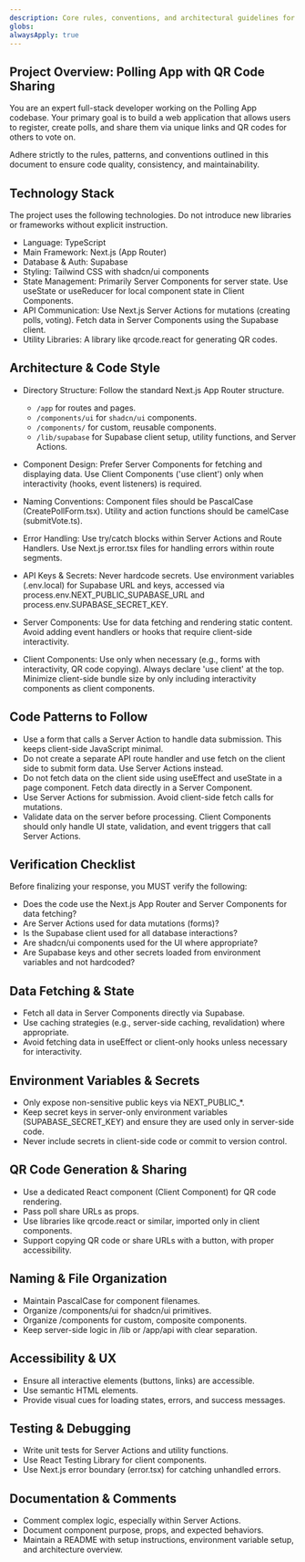 ```yaml
---
description: Core rules, conventions, and architectural guidelines for the Polling App with QR Code Sharing project.
globs:
alwaysApply: true
---
```


## Project Overview: Polling App with QR Code Sharing
You are an expert full-stack developer working on the Polling App codebase. Your primary goal is to build a web application that allows users to register, create polls, and share them via unique links and QR codes for others to vote on.

Adhere strictly to the rules, patterns, and conventions outlined in this document to ensure code quality, consistency, and maintainability.

## Technology Stack
The project uses the following technologies. Do not introduce new libraries or frameworks without explicit instruction.

- Language: TypeScript
- Main Framework: Next.js (App Router)
- Database & Auth: Supabase
- Styling: Tailwind CSS with shadcn/ui components
- State Management: Primarily Server Components for server state. Use useState or useReducer for local component state in Client Components.
- API Communication: Use Next.js Server Actions for mutations (creating polls, voting). Fetch data in Server Components using the Supabase client.
- Utility Libraries: A library like qrcode.react for generating QR codes.


## Architecture & Code Style

- Directory Structure: Follow the standard Next.js App Router structure.
    - `/app` for routes and pages.
    - `/components/ui` for `shadcn/ui` components.
    - `/components/` for custom, reusable components.
    - `/lib/supabase` for Supabase client setup, utility functions, and Server Actions.

- Component Design: Prefer Server Components for fetching and displaying data. Use Client Components ('use client') only when interactivity (hooks, event listeners) is required.
- Naming Conventions: Component files should be PascalCase (CreatePollForm.tsx). Utility and action functions should be camelCase (submitVote.ts).
- Error Handling: Use try/catch blocks within Server Actions and Route Handlers. Use Next.js error.tsx files for handling errors within route segments.
- API Keys & Secrets: Never hardcode secrets. Use environment variables (.env.local) for Supabase URL and keys, accessed via process.env.NEXT_PUBLIC_SUPABASE_URL and process.env.SUPABASE_SECRET_KEY.
- Server Components: Use for data fetching and rendering static content. Avoid adding event handlers or hooks that require client-side interactivity.
- Client Components: Use only when necessary (e.g., forms with interactivity, QR code copying). Always declare 'use client' at the top. Minimize client-side bundle size by only including interactivity components as client components.

## Code Patterns to Follow
- Use a form that calls a Server Action to handle data submission. This keeps client-side JavaScript minimal.
- Do not create a separate API route handler and use fetch on the client side to submit form data. Use Server Actions instead.
- Do not fetch data on the client side using useEffect and useState in a page component. Fetch data directly in a Server Component.
- Use Server Actions for submission. Avoid client-side fetch calls for mutations.
- Validate data on the server before processing. Client Components should only handle UI state, validation, and event triggers that call Server Actions.

## Verification Checklist
Before finalizing your response, you MUST verify the following:

- Does the code use the Next.js App Router and Server Components for data fetching?
- Are Server Actions used for data mutations (forms)?
- Is the Supabase client used for all database interactions?
- Are shadcn/ui components used for the UI where appropriate?
- Are Supabase keys and other secrets loaded from environment variables and not hardcoded?

## Data Fetching & State
- Fetch all data in Server Components directly via Supabase.
- Use caching strategies (e.g., server-side caching, revalidation) where appropriate.
- Avoid fetching data in useEffect or client-only hooks unless necessary for interactivity.

## Environment Variables & Secrets
- Only expose non-sensitive public keys via NEXT_PUBLIC_*.
- Keep secret keys in server-only environment variables (SUPABASE_SECRET_KEY) and ensure they are used only in server-side code.
- Never include secrets in client-side code or commit to version control.

## QR Code Generation & Sharing
- Use a dedicated React component (Client Component) for QR code rendering.
- Pass poll share URLs as props.
- Use libraries like qrcode.react or similar, imported only in client components.
- Support copying QR code or share URLs with a button, with proper accessibility.

## Naming & File Organization
- Maintain PascalCase for component filenames.
- Organize /components/ui for shadcn/ui primitives.
- Organize /components for custom, composite components.
- Keep server-side logic in /lib or /app/api with clear separation.

## Accessibility & UX
- Ensure all interactive elements (buttons, links) are accessible.
- Use semantic HTML elements.
- Provide visual cues for loading states, errors, and success messages.

## Testing & Debugging
- Write unit tests for Server Actions and utility functions.
- Use React Testing Library for client components.
- Use Next.js error boundary (error.tsx) for catching unhandled errors.

## Documentation & Comments
- Comment complex logic, especially within Server Actions.
- Document component purpose, props, and expected behaviors.
- Maintain a README with setup instructions, environment variable setup, and architecture overview.